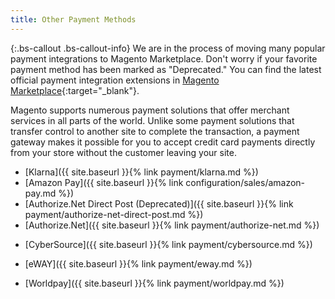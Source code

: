 ```yaml
---
title: Other Payment Methods
---
```


{:.bs-callout .bs-callout-info}
We are in the process of moving many popular payment integrations to Magento Marketplace. Don't worry if your favorite payment method has been marked as "Deprecated." You can find the latest official payment integration extensions in [Magento Marketplace](https://marketplace.magento.com/extensions/payments-security/payment-integration.html?_ga=2.80488020.2105547619.1564067043-238341041.1564067043#q=&idx=m2_cloud_prod_default_products&p=0&hFR%5Bcategories.level0%5D%5B0%5D=Extensions%20%2F%2F%2F%20Payments%20%26%20Security%20%2F%2F%2F%20Payment%20Integration&nR%5Bvisibility_catalog%5D%5B%3D%5D%5B0%5D=1){:target="_blank"}.

Magento supports numerous payment solutions that offer merchant services in all parts of the world. Unlike some payment solutions that transfer control to another site to complete the transaction, a payment gateway makes it possible for you to accept credit card payments directly from your store without the customer leaving your site.

- [Klarna]({{ site.baseurl }}{% link payment/klarna.md %})
- [Amazon Pay]({{ site.baseurl }}{% link configuration/sales/amazon-pay.md %})
- [Authorize.Net Direct Post (Deprecated)]({{ site.baseurl }}{% link payment/authorize-net-direct-post.md %})
- [Authorize.Net]({{ site.baseurl }}{% link payment/authorize-net.md %})
<!--{% if "Default.EE-B2B" contains site.edition %}-->
- [CyberSource]({{ site.baseurl }}{% link payment/cybersource.md %})
<!--{% endif %}-->
<!--{% if "Default.EE-B2B" contains site.edition %}-->
- [eWAY]({{ site.baseurl }}{% link payment/eway.md %})
<!--{% endif %}-->
<!--{% if "Default.EE-B2B" contains site.edition %}-->
- [Worldpay]({{ site.baseurl }}{% link payment/worldpay.md %})
<!--{% endif %}-->
